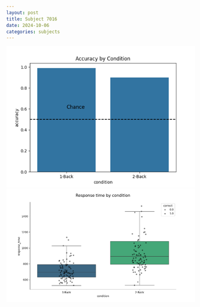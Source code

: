 ```yaml
---
layout: post
title: Subject 7016
date: 2024-10-06
categories: subjects
---
```


![](data/7016/run-5/7016_ATS_acc.png)
![](data/7016/run-5/7016_ATS_rt.png)
